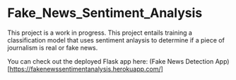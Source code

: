 # Fake_News_Sentiment_Analysis

This project is a work in progress. This project entails training a classification model that uses sentiment anlaysis to determine if a piece of journalism is real or fake news.

You can check out the deployed Flask app here: (Fake News Detection App)[https://fakenewssentimentanalysis.herokuapp.com/]


